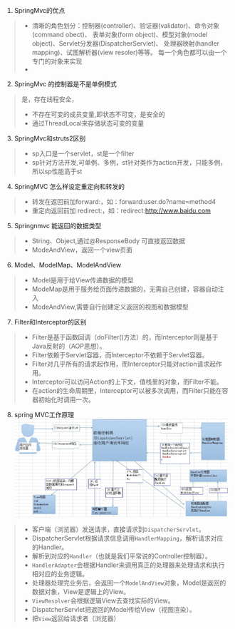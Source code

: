 1. SpringMvc的优点
>- 清晰的角色划分：控制器(controller)、验证器(validator)、命令对象(command obect)、
表单对象(form object)、模型对象(model object)、Servlet分发器(DispatcherServlet)、
处理器映射(handler mapping)、试图解析器(view resoler)等等。
每一个角色都可以由一个专门的对象来实现
>- 

2. SpringMvc 的控制器是不是单例模式
> 是，存在线程安全，
>- 不存在可变的成员变量,即状态不可变，是安全的
>- 通过ThreadLocal来存储状态可变的变量

3. SpringMvc和struts2区别
>- sp入口是一个servlet，st是一个filter
>- sp针对方法开发,可单例、多例，st针对类作为action开发，只能多例，所以sp性能高于st

4. SpringMVC 怎么样设定重定向和转发的
>- 转发在返回前加forward:，如：forward:user.do?name=method4
>- 重定向返回前加 redirect:，如：redirect:http://www.baidu.com

5. Springnmvc 能返回的数据类型
>- String、Object,通过@ResponseBody 可直接返回数据
>- ModeAndView，返回一个view页面

6. Model、ModelMap、ModelAndView
>- Model是用于给View传递数据的模型
>- ModeMap是用于服务给页面传递数据的，无需自己创建，容器自动注入
>- ModeAndView,需要自行创建定义返回的视图和数据模型

7. Filter和Interceptor的区别
>- Filter是基于函数回调（doFilter()方法）的，而Interceptor则是基于Java反射的（AOP思想）。
>- Filter依赖于Servlet容器，而Interceptor不依赖于Servlet容器。
>- Filter对几乎所有的请求起作用，而Interceptor只能对action请求起作用。
>- Interceptor可以访问Action的上下文，值栈里的对象，而Filter不能。
>- 在action的生命周期里，Interceptor可以被多次调用，而Filter只能在容器初始化时调用一次。

8. spring MVC工作原理
![Spring MVC 工作原理](./springmvc.png)
>- 客户端（浏览器）发送请求，直接请求到`DispatcherServlet`。
>- DispatcherServlet根据请求信息调用`HandlerMapping`，解析请求对应的Handler。
>- 解析到对应的`Handler`（也就是我们平常说的Controller控制器）。
>- `HandlerAdapter`会根据Handler来调用真正的处理器来处理请求和执行相对应的业务逻辑。
>- 处理器处理完业务后，会返回一个`ModelAndView`对象，Model是返回的数据对象，View是逻辑上的View。
>- `ViewResolver`会根据逻辑View去查找实际的View。
>- DispatcherServlet把返回的Model传给View（视图渲染）。
>- 把`View`返回给请求者（浏览器）
